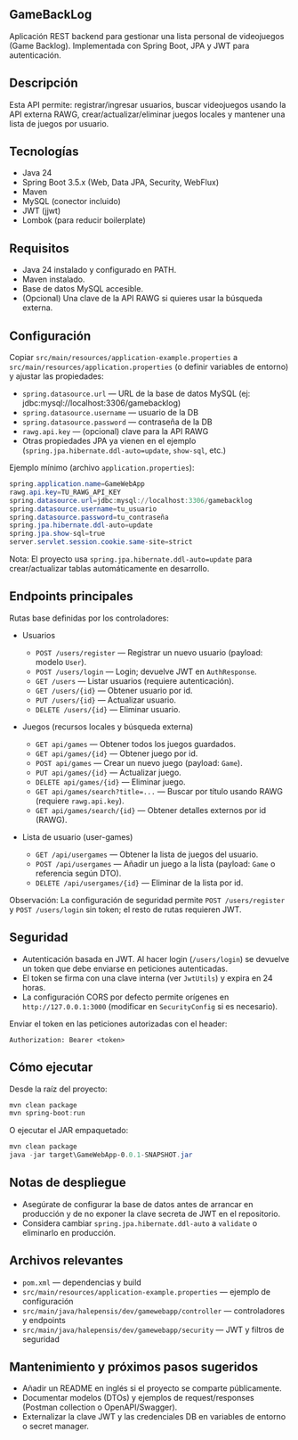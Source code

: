 ## GameBackLog

Aplicación REST backend para gestionar una lista personal de videojuegos (Game Backlog). Implementada con Spring Boot, JPA y JWT para autenticación.

## Descripción

Esta API permite: registrar/ingresar usuarios, buscar videojuegos usando la API externa RAWG, crear/actualizar/eliminar juegos locales y mantener una lista de juegos por usuario.

## Tecnologías

- Java 24
- Spring Boot 3.5.x (Web, Data JPA, Security, WebFlux)
- Maven
- MySQL (conector incluido)
- JWT (jjwt)
- Lombok (para reducir boilerplate)

## Requisitos

- Java 24 instalado y configurado en PATH.
- Maven instalado.
- Base de datos MySQL accesible.
- (Opcional) Una clave de la API RAWG si quieres usar la búsqueda externa.

## Configuración

Copiar `src/main/resources/application-example.properties` a `src/main/resources/application.properties` (o definir variables de entorno) y ajustar las propiedades:

- `spring.datasource.url` — URL de la base de datos MySQL (ej: jdbc:mysql://localhost:3306/gamebacklog)
- `spring.datasource.username` — usuario de la DB
- `spring.datasource.password` — contraseña de la DB
- `rawg.api.key` — (opcional) clave para la API RAWG
- Otras propiedades JPA ya vienen en el ejemplo (`spring.jpa.hibernate.ddl-auto=update`, `show-sql`, etc.)

Ejemplo mínimo (archivo `application.properties`):

```powershell
spring.application.name=GameWebApp
rawg.api.key=TU_RAWG_API_KEY
spring.datasource.url=jdbc:mysql://localhost:3306/gamebacklog
spring.datasource.username=tu_usuario
spring.datasource.password=tu_contraseña
spring.jpa.hibernate.ddl-auto=update
spring.jpa.show-sql=true
server.servlet.session.cookie.same-site=strict
```

Nota: El proyecto usa `spring.jpa.hibernate.ddl-auto=update` para crear/actualizar tablas automáticamente en desarrollo.

## Endpoints principales

Rutas base definidas por los controladores:

- Usuarios
  - `POST /users/register` — Registrar un nuevo usuario (payload: modelo `User`).
  - `POST /users/login` — Login; devuelve JWT en `AuthResponse`.
  - `GET /users` — Listar usuarios (requiere autenticación).
  - `GET /users/{id}` — Obtener usuario por id.
  - `PUT /users/{id}` — Actualizar usuario.
  - `DELETE /users/{id}` — Eliminar usuario.

- Juegos (recursos locales y búsqueda externa)
  - `GET api/games` — Obtener todos los juegos guardados.
  - `GET api/games/{id}` — Obtener juego por id.
  - `POST api/games` — Crear un nuevo juego (payload: `Game`).
  - `PUT api/games/{id}` — Actualizar juego.
  - `DELETE api/games/{id}` — Eliminar juego.
  - `GET api/games/search?title=...` — Buscar por título usando RAWG (requiere `rawg.api.key`).
  - `GET api/games/search/{id}` — Obtener detalles externos por id (RAWG).

- Lista de usuario (user-games)
  - `GET /api/usergames` — Obtener la lista de juegos del usuario.
  - `POST /api/usergames` — Añadir un juego a la lista (payload: `Game` o referencia según DTO).
  - `DELETE /api/usergames/{id}` — Eliminar de la lista por id.

Observación: La configuración de seguridad permite `POST /users/register` y `POST /users/login` sin token; el resto de rutas requieren JWT.

## Seguridad

- Autenticación basada en JWT. Al hacer login (`/users/login`) se devuelve un token que debe enviarse en peticiones autenticadas.
- El token se firma con una clave interna (ver `JwtUtils`) y expira en 24 horas.
- La configuración CORS por defecto permite orígenes en `http://127.0.0.1:3000` (modificar en `SecurityConfig` si es necesario).

Enviar el token en las peticiones autorizadas con el header:

```
Authorization: Bearer <token>
```

## Cómo ejecutar

Desde la raíz del proyecto:

```powershell
mvn clean package
mvn spring-boot:run
```

O ejecutar el JAR empaquetado:

```powershell
mvn clean package
java -jar target\GameWebApp-0.0.1-SNAPSHOT.jar
```


## Notas de despliegue

- Asegúrate de configurar la base de datos antes de arrancar en producción y de no exponer la clave secreta de JWT en el repositorio.
- Considera cambiar `spring.jpa.hibernate.ddl-auto` a `validate` o eliminarlo en producción.

## Archivos relevantes

- `pom.xml` — dependencias y build
- `src/main/resources/application-example.properties` — ejemplo de configuración
- `src/main/java/halepensis/dev/gamewebapp/controller` — controladores y endpoints
- `src/main/java/halepensis/dev/gamewebapp/security` — JWT y filtros de seguridad

## Mantenimiento y próximos pasos sugeridos

- Añadir un README en inglés si el proyecto se comparte públicamente.
- Documentar modelos (DTOs) y ejemplos de request/responses (Postman collection o OpenAPI/Swagger).
- Externalizar la clave JWT y las credenciales DB en variables de entorno o secret manager.
